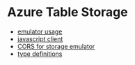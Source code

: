 # Azure Table Storage
- [emulator usage](https://docs.microsoft.com/en-us/azure/storage/common/storage-use-emulator)
- [javascript client](https://azure.microsoft.com/en-us/blog/new-azure-storage-javascript-client-library-for-browsers-preview/)
- [CORS for storage emulator](https://docs.microsoft.com/en-us/rest/api/storageservices/Cross-Origin-Resource-Sharing--CORS--Support-for-the-Azure-Storage-Services?redirectedfrom=MSDN)
- [type definitions](https://github.com/HobbyTrace/azure-storage-browser/blob/master/azure-storage.d.ts)
